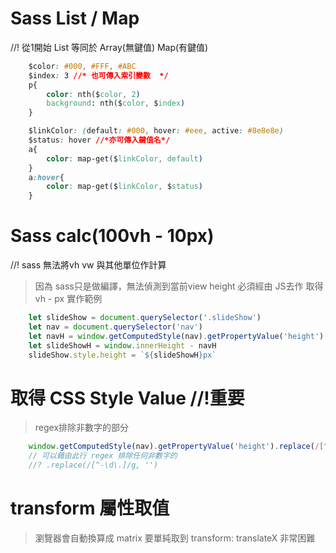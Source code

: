 # Sass List / Map
//! 從1開始
List 等同於 Array(無鍵值) 
Map(有鍵值)
```css
    $color: #000, #FFF, #ABC
    $index: 3 //* 也可傳入索引變數  */
    p{
        color: nth($color, 2)
        background: nth($color, $index) 
    }
```
```css
    $linkColor: (default: #000, hover: #eee, active: #8e8e8e)
    $status: hover //*亦可傳入鍵值名*/
    a{
        color: map-get($linkColor, default)
    }
    a:hover{
        color: map-get($linkColor, $status)
    }
```

# Sass calc(100vh - 10px)
//! sass 無法將vh vw 與其他單位作計算
> 因為 sass只是做編譯，無法偵測到當前view height
> 必須經由 JS去作 取得 vh - px
> 實作範例
```js
    let slideShow = document.querySelector('.slideShow')
    let nav = document.querySelector('nav')
    let navH = window.getComputedStyle(nav).getPropertyValue('height').replace(/[^-\d\.]/g, '')
    let slideShowH = window.innerHeight - navH
    slideShow.style.height = `${slideShowH}px`
```

# 取得 CSS Style Value  //!重要
> regex排除非數字的部分
```js
    window.getComputedStyle(nav).getPropertyValue('height').replace(/[^-\d\.]/g, '')
    // 可以藉由此行 regex 排除任何非數字的
    //? .replace(/[^-\d\.]/g, '')
```

# transform 屬性取值
> 瀏覽器會自動換算成 matrix
> 要單純取到 transform: translateX 非常困難